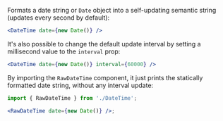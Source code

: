 Formats a date string or `Date` object into a self-updating semantic string (updates every second by default):

```jsx
<DateTime date={new Date()} />
```

It's also possible to change the default update interval by setting a millisecond value to the `interval` prop:

```jsx
<DateTime date={new Date()} interval={60000} />
```

By importing the `RawDateTime` component, it just prints the statically formatted date string, without any interval update:

```jsx
import { RawDateTime } from './DateTime';

<RawDateTime date={new Date()} />;
```
